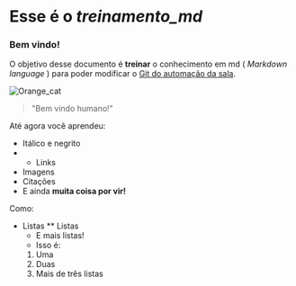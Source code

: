 # Esse é o _treinamento_md_
### Bem vindo!

O objetivo desse documento é **treinar** o conhecimento em md ( _Markdown language_ ) para poder modificar o [Git do automação da sala](https://github.com/PETEletricaUFBA/automacao-iot-nodemcu).

![Orange_cat](http://icons.iconarchive.com/icons/google/noto-emoji-animals-nature/256/22221-cat-icon.png) 
>"Bem vindo humano!"


Até agora você aprendeu:
* Itálico e negrito
* * Links
* Imagens
* Citações
* E ainda **muita coisa por vir!**

Como:
* Listas
 ** Listas
  * E mais listas!
  * Isso é:
   1. Uma
   2. Duas
   3. Mais de três listas
